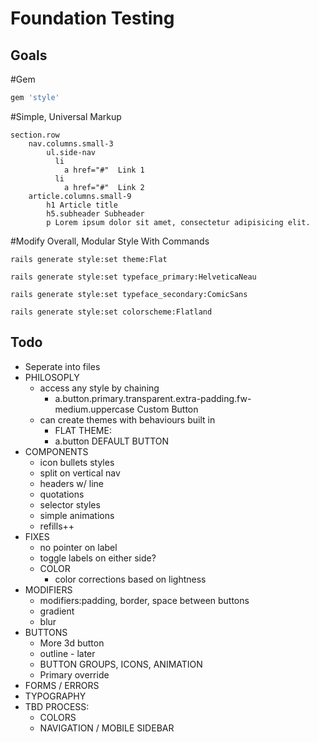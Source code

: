 Foundation Testing
==================

Goals
-----

#Gem
```ruby
gem 'style'
```

#Simple, Universal Markup
```slim
section.row
	nav.columns.small-3
		ul.side-nav
		  li
		    a href="#"  Link 1
		  li
		    a href="#"  Link 2
	article.columns.small-9
		h1 Article title
		h5.subheader Subheader
		p Lorem ipsum dolor sit amet, consectetur adipisicing elit.
```

#Modify Overall, Modular Style With Commands
```console
rails generate style:set theme:Flat
```

```console
rails generate style:set typeface_primary:HelveticaNeau
```

```console
rails generate style:set typeface_secondary:ComicSans
```

```console
rails generate style:set colorscheme:Flatland
```


Todo
----

* Seperate into files
* PHILOSOPLY
	* access any style by chaining
		* a.button.primary.transparent.extra-padding.fw-medium.uppercase Custom Button
	* can create themes with behaviours built in
		* FLAT THEME:
		* a.button DEFAULT BUTTON
* COMPONENTS
	* icon bullets styles
	* split on vertical nav
	* headers w/ line
	* quotations
	* selector styles
	* simple animations
	* refills++
* FIXES
	* no pointer on label
	* toggle labels on either side?
	* COLOR
		* color corrections based on lightness
* MODIFIERS
	* modifiers:padding, border, space between buttons
	* gradient
	* blur
* BUTTONS
	* More 3d button
	* outline - later
	* BUTTON GROUPS, ICONS, ANIMATION
	* Primary override
* FORMS / ERRORS
* TYPOGRAPHY
* TBD PROCESS:
	* COLORS
	* NAVIGATION / MOBILE SIDEBAR
